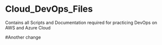# Cloud_DevOps_Files
Contains all Scripts and Documentation required for practicing DevOps on AWS and Azure Cloud

#Another change
